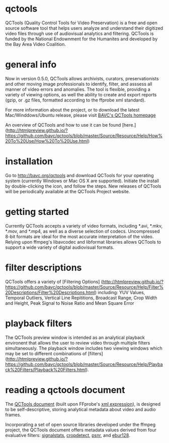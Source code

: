 qctools
=======

QCTools (Quality Control Tools for Video Preservation) is a free and open source software tool that helps users analyze and understand their digitized video files through use of audiovisual analytics and filtering. QCTools is funded by the National Endownment for the Humanites and developed by the Bay Area Video Coalition.

general info
=======

Now in version 0.5.0, QCTools allows archivists, curators, preservationists and other moving image professionals to identify, filter, and asssess all manner of video errors and anomalies. The tool is flexible, providing a variety of viewing options, as well the ability to create and export reports (gzip, or .gz files, formatted according to the ffprobe xml standard). 

For more information about the project, or to download the latest Mac/Winddows/Ubuntu release, please visit [BAVC's QCTools homepage](http://www.bavc.org/qctools)

An overview of QCTools and how to use it can be found [here.] (http://htmlpreview.github.io/?https://github.com/bavc/qctools/blob/master/Source/Resource/Help/How%20To%20Use/How%20To%20Use.html) 


installation
=======
Go to http://bavc.org/qctools and download QCTools for your operating system (currently Windows or Mac OS X are supported). Initiate the install by double-clicking the icon, and follow the steps. New releases of QCTools will be periodically available at the QCTools Project website.


getting started
=======
Currently QCTools accepts a variety of video formats, including *.avi, *.mkv, *.mov, and *.mp4, as well as a diverse selection of codecs. Uncompressed 8-bit formats are ideal for the most accurate interpretation of the video. Relying upon ffmpeg's libavcodec and libformat libraries allows QCTools to support a wide variety of digital audiovisual formats.


filter descriptions
=======

QCTools offers a variety of [Filtering Options] (http://htmlpreview.github.io/?https://github.com/bavc/qctools/blob/master/Source/Resource/Help/Filter%20Descriptions/Filter%20Descriptions.html) including: YUV Values, Temporal Outliers, Vertical Line Repititions, Broadcast Range, Crop Width and Height, Peak Signal to Noise Ratio and Mean Square Error

playback filters
=======
The QCTools preview window is intended as an analytical playback environent that allows the user to review video through multiple filters simultaneously. The playback window includes two viewing windows which may be set to different combinations of [filters] (http://htmlpreview.github.io/?https://github.com/bavc/qctools/blob/master/Source/Resource/Help/Playback%20Filters/Playback%20Filters.html).

reading a qctools document
=======
The [QCTools document](http://htmlpreview.github.io/?https://github.com/bavc/qctools/blob/master/Source/Resource/Help/Data%20Format/Data%20Format.html) (built upon FFprobe's [xml expression](https://raw.githubusercontent.com/FFmpeg/FFmpeg/master/doc/ffprobe.xsd)), is designed to be self-descriptive, storing analytical metadata about video and audio frames.

Incorporating a set of open source libraries developed under the ffmpeg project, the QCTools document offers metadata values derived from four evaluative filters: [signalstats](https://www.ffmpeg.org/ffmpeg-filters.html#signalstats), [cropdetect](https://www.ffmpeg.org/ffmpeg-filters.html#toc-cropdetect), [psnr](https://www.ffmpeg.org/ffmpeg-filters.html#psnr), and [ebur128](https://www.ffmpeg.org/ffmpeg-filters.html#ebur128).


